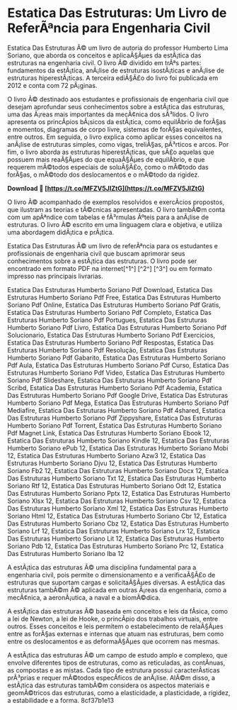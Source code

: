 
 
# Estatica Das Estruturas: Um Livro de ReferÃªncia para Engenharia Civil
 
Estatica Das Estruturas Ã© um livro de autoria do professor Humberto Lima Soriano, que aborda os conceitos e aplicaÃ§Ãµes da estÃ¡tica das estruturas na engenharia civil. O livro Ã© dividido em trÃªs partes: fundamentos da estÃ¡tica, anÃ¡lise de estruturas isostÃ¡ticas e anÃ¡lise de estruturas hiperestÃ¡ticas. A terceira ediÃ§Ã£o do livro foi publicada em 2012 e conta com 72 pÃ¡ginas.
 
O livro Ã© destinado aos estudantes e profissionais de engenharia civil que desejam aprofundar seus conhecimentos sobre a estÃ¡tica das estruturas, uma das Ã¡reas mais importantes da mecÃ¢nica dos sÃ³lidos. O livro apresenta os princÃ­pios bÃ¡sicos da estÃ¡tica, como equilÃ­brio de forÃ§as e momentos, diagramas de corpo livre, sistemas de forÃ§as equivalentes, entre outros. Em seguida, o livro explica como aplicar esses conceitos na anÃ¡lise de estruturas simples, como vigas, treliÃ§as, pÃ³rticos e arcos. Por fim, o livro aborda as estruturas hiperestÃ¡ticas, que sÃ£o aquelas que possuem mais reaÃ§Ãµes do que equaÃ§Ãµes de equilÃ­brio, e que requerem mÃ©todos especiais de soluÃ§Ã£o, como o mÃ©todo das forÃ§as, o mÃ©todo dos deslocamentos e o mÃ©todo da rigidez.
 
**Download 🌟 [https://t.co/MFZV5JIZtG](https://t.co/MFZV5JIZtG)**


 
O livro Ã© acompanhado de exemplos resolvidos e exercÃ­cios propostos, que ilustram as teorias e tÃ©cnicas apresentadas. O livro tambÃ©m conta com um apÃªndice com tabelas e fÃ³rmulas Ãºteis para a anÃ¡lise de estruturas. O livro Ã© escrito em uma linguagem clara e objetiva, e utiliza uma abordagem didÃ¡tica e prÃ¡tica.
 
Estatica Das Estruturas Ã© um livro de referÃªncia para os estudantes e profissionais de engenharia civil que buscam aprimorar seus conhecimentos sobre a estÃ¡tica das estruturas. O livro pode ser encontrado em formato PDF na internet[^1^] [^2^] [^3^] ou em formato impresso nas principais livrarias.
 
Estatica Das Estruturas Humberto Soriano Pdf Download,  Estatica Das Estruturas Humberto Soriano Pdf Free,  Estatica Das Estruturas Humberto Soriano Pdf Online,  Estatica Das Estruturas Humberto Soriano Pdf Gratis,  Estatica Das Estruturas Humberto Soriano Pdf Completo,  Estatica Das Estruturas Humberto Soriano Pdf Portugues,  Estatica Das Estruturas Humberto Soriano Pdf Livro,  Estatica Das Estruturas Humberto Soriano Pdf Solucionario,  Estatica Das Estruturas Humberto Soriano Pdf Exercicios,  Estatica Das Estruturas Humberto Soriano Pdf Respostas,  Estatica Das Estruturas Humberto Soriano Pdf Resolução,  Estatica Das Estruturas Humberto Soriano Pdf Gabarito,  Estatica Das Estruturas Humberto Soriano Pdf Aula,  Estatica Das Estruturas Humberto Soriano Pdf Curso,  Estatica Das Estruturas Humberto Soriano Pdf Video,  Estatica Das Estruturas Humberto Soriano Pdf Slideshare,  Estatica Das Estruturas Humberto Soriano Pdf Scribd,  Estatica Das Estruturas Humberto Soriano Pdf Academia,  Estatica Das Estruturas Humberto Soriano Pdf Google Drive,  Estatica Das Estruturas Humberto Soriano Pdf Mega,  Estatica Das Estruturas Humberto Soriano Pdf Mediafire,  Estatica Das Estruturas Humberto Soriano Pdf 4shared,  Estatica Das Estruturas Humberto Soriano Pdf Zippyshare,  Estatica Das Estruturas Humberto Soriano Pdf Torrent,  Estatica Das Estruturas Humberto Soriano Pdf Magnet Link,  Estatica Das Estruturas Humberto Soriano Ebook 12,  Estatica Das Estruturas Humberto Soriano Kindle 12,  Estatica Das Estruturas Humberto Soriano ePub 12,  Estatica Das Estruturas Humberto Soriano Mobi 12,  Estatica Das Estruturas Humberto Soriano Azw3 12,  Estatica Das Estruturas Humberto Soriano Djvu 12,  Estatica Das Estruturas Humberto Soriano Fb2 12,  Estatica Das Estruturas Humberto Soriano Docx 12,  Estatica Das Estruturas Humberto Soriano Txt 12,  Estatica Das Estruturas Humberto Soriano Rtf 12,  Estatica Das Estruturas Humberto Soriano Odt 12,  Estatica Das Estruturas Humberto Soriano Pptx 12,  Estatica Das Estruturas Humberto Soriano Xlsx 12,  Estatica Das Estruturas Humberto Soriano Csv 12,  Estatica Das Estruturas Humberto Soriano Xml 12,  Estatica Das Estruturas Humberto Soriano Html 12,  Estatica Das Estruturas Humberto Soriano Cbr 12,  Estatica Das Estruturas Humberto Soriano Cbz 12,  Estatica Das Estruturas Humberto Soriano Lrf 12,  Estatica Das Estruturas Humberto Soriano Lrx 12,  Estatica Das Estruturas Humberto Soriano Lit 12,  Estatica Das Estruturas Humberto Soriano Pdb 12,  Estatica Das Estruturas Humberto Soriano Prc 12,  Estatica Das Estruturas Humberto Soriano Iba 12
  
A estÃ¡tica das estruturas Ã© uma disciplina fundamental para a engenharia civil, pois permite o dimensionamento e a verificaÃ§Ã£o de estruturas que suportam cargas e solicitaÃ§Ãµes diversas. A estÃ¡tica das estruturas tambÃ©m Ã© aplicada em outras Ã¡reas da engenharia, como a mecÃ¢nica, a aeronÃ¡utica, a naval e a biomÃ©dica.
 
A estÃ¡tica das estruturas Ã© baseada em conceitos e leis da fÃ­sica, como a lei de Newton, a lei de Hooke, o princÃ­pio dos trabalhos virtuais, entre outros. Esses conceitos e leis permitem o estabelecimento de relaÃ§Ãµes entre as forÃ§as externas e internas que atuam nas estruturas, bem como entre os deslocamentos e as deformaÃ§Ãµes que ocorrem nas mesmas.
 
A estÃ¡tica das estruturas Ã© um campo de estudo amplo e complexo, que envolve diferentes tipos de estruturas, como as reticuladas, as contÃ­nuas, as compostas e as mistas. Cada tipo de estrutura possui caracterÃ­sticas prÃ³prias e requer mÃ©todos especÃ­ficos de anÃ¡lise. AlÃ©m disso, a estÃ¡tica das estruturas tambÃ©m considera os aspectos materiais e geomÃ©tricos das estruturas, como a elasticidade, a plasticidade, a rigidez, a estabilidade e a forma.
 8cf37b1e13
 
